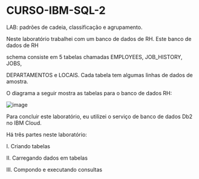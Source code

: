 # CURSO-IBM-SQL-2
LAB: padrões de cadeia, classificação e agrupamento.

Neste laboratório trabalhei com um banco de dados de RH. Este banco de dados de RH

schema consiste em 5 tabelas chamadas EMPLOYEES, JOB_HISTORY, JOBS,

DEPARTAMENTOS e LOCAIS. Cada tabela tem algumas linhas de dados de amostra.

O diagrama a seguir mostra as tabelas para o banco de dados RH:

![image](https://github.com/SamiraCavalcanti/CURSO-IBM-SQL-2/assets/86758007/0bb6ce49-107b-4130-bad2-329aa02281f3)

Para concluir este laboratório, eu utilizei o serviço de banco de dados Db2 no IBM Cloud.

Há três partes neste laboratório:

I. Criando tabelas

II. Carregando dados em tabelas

III. Compondo e executando consultas

